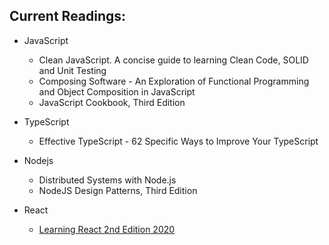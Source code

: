 
## Current Readings:

- JavaScript

  - Clean JavaScript. A concise guide to learning Clean Code, SOLID and Unit Testing
  - Composing Software - An Exploration of Functional Programming and Object Composition in JavaScript
  - JavaScript Cookbook, Third Edition

- TypeScript

  -  Effective TypeScript - 62 Specific Ways to Improve Your TypeScript

- Nodejs

  - Distributed Systems with Node.js
  - NodeJS Design Patterns, Third Edition

- React

  - [Learning React 2nd Edition 2020](https://github.com/stepanenko/javascript-info/tree/master/Eve%20Porcello/Learning%20React%20-%20Book) 
